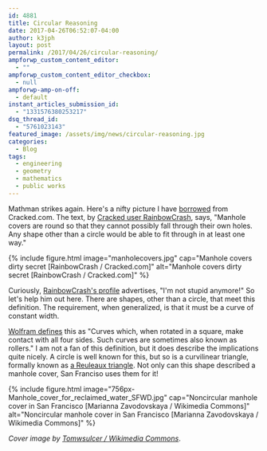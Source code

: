 ```yaml
---
id: 4881
title: Circular Reasoning
date: 2017-04-26T06:52:07-04:00
author: k3jph
layout: post
permalink: /2017/04/26/circular-reasoning/
ampforwp_custom_content_editor:
  - ""
ampforwp_custom_content_editor_checkbox:
  - null
ampforwp-amp-on-off:
  - default
instant_articles_submission_id:
  - "1331576380253217"
dsq_thread_id:
  - "5761023143"
featured_image: /assets/img/news/circular-reasoning.jpg
categories:
  - Blog
tags:
  - engineering
  - geometry
  - mathematics
  - public works
---
```

Mathman strikes again.  Here's a nifty picture I have
[borrowed](https://copyright.columbia.edu/basics/fair-use/fair-use-checklist.html)
from Cracked.com.  The text, by [Cracked user
RainbowCrash](http://www.cracked.com/members/RainbowCrash/), says,
"Manhole covers are round so that they cannot possibly fall through
their own holes.  Any shape other than a circle would be able to
fit through in at least one way."

{% include figure.html image="manholecovers.jpg" 
   cap="Manhole covers dirty secret [RainbowCrash / Cracked.com]"
   alt="Manhole covers dirty secret [RainbowCrash / Cracked.com]" %}

Curiously, [RainbowCrash's
profile](http://www.cracked.com/members/RainbowCrash/) advertises,
"I'm not stupid anymore!"  So let's help him out here.  There are
shapes, other than a circle, that meet this definition.  The
requirement, when generalized, is that it must be a curve of constant
width.

[Wolfram defines](http://mathworld.wolfram.com/CurveofConstantWidth.html)
this as "Curves which, when rotated in a square, make contact with
all four sides. Such curves are sometimes also known as rollers."
I am not a fan of this definition, but it does describe the
implications quite nicely.  A circle is well known for this, but
so is a curvilinear triangle, formally known as [a Reuleaux
triangle](https://en.wikipedia.org/wiki/Reuleaux_triangle).  Not
only can this shape described a manhole cover, San Franciso uses
them for it!

{% include figure.html image="756px-Manhole_cover_for_reclaimed_water_SFWD.jpg" 
   cap="Noncircular manhole cover in San Francisco [Marianna Zavodovskaya / Wikimedia Commons]"
   alt="Noncircular manhole cover in San Francisco [Marianna Zavodovskaya / Wikimedia Commons]" %}

_Cover image by [Tomwsulcer / Wikimedia
Commons](https://commons.wikimedia.org/wiki/File:Surfaces_looking_down_at_manhole_cover_metal_pattern.JPG)_.
